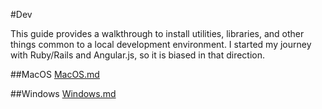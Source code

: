 #Dev

This guide provides a walkthrough to install utilities, libraries, and other things common to a local development environment.  I started my journey with Ruby/Rails and Angular.js, so it is biased in that direction.

##MacOS
[MacOS.md](MacOS.md)

##Windows
[Windows.md](Windows.md)
